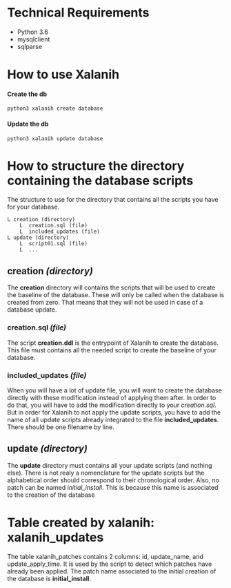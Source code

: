 # Technical Requirements
- Python 3.6
- mysqlclient
- sqlparse

# How to use Xalanih

#### Create the db
```
python3 xalanih create database
```

#### Update the db
```
python3 xalanih update database
```
# How to structure the directory containing the database scripts

The structure to use for the directory that contains all the scripts you have for your database.

```
L creation (directory)
    L  creation.sql (file)
    L  included_updates (file)
L update (directory)
    L  script01.sql (file)
    L  ...
```

## creation *(directory)*
The **creation** directory will contains the scripts that will be used to create the baseline of the database. These will only be called when the database is created from zero. That means that they will not be used in case of a database update.

### creation.sql *(file)*
The script **creation.ddl** is the entrypoint of Xalanih to create the database. This file must contains all the needed script to create the baseline of your database.

### included_updates *(file)*
When you will have a lot of update file, you will want to create the database directly with these modification instead of applying them after. In order to do that, you will have to add the modification directly to your *creation.sql*. But in order for Xalanih to not apply the update scripts, you have to add the name of all update scripts already integrated to the file **included_updates**. There should be one filename by line.

## update *(directory)*
The **update** directory must contains all your update scripts (and nothing else). There is not realy a nomenclature for the update scripts but the alphabetical order should correspond to their chronological order. Also, no patch can be named *initial_install*. This is because this name is associated to the creation of the database

# Table created by xalanih: xalanih_updates

The table xalanih_patches contains 2 columns:
id, update_name, and update_apply_time.
It is used by the script to detect which patches have already been applied. The patch name associated to the initial creation of the database is **initial_install**.
